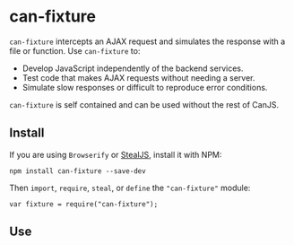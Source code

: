 # can-fixture


`can-fixture` intercepts an AJAX request and simulates
the response with a file or function. Use `can-fixture` to:

- Develop JavaScript independently of the backend services.
- Test code that makes AJAX requests without needing a server.
- Simulate slow responses or difficult to reproduce error conditions.

`can-fixture` is self contained and can be used without the rest of CanJS.

## Install

If you are using `Browserify` or [StealJS](http://stealjs.com), install it with NPM:

```
npm install can-fixture --save-dev
```

Then `import`, `require`, `steal`, or `define` the `"can-fixture"` module:

```
var fixture = require("can-fixture");
```

## Use


